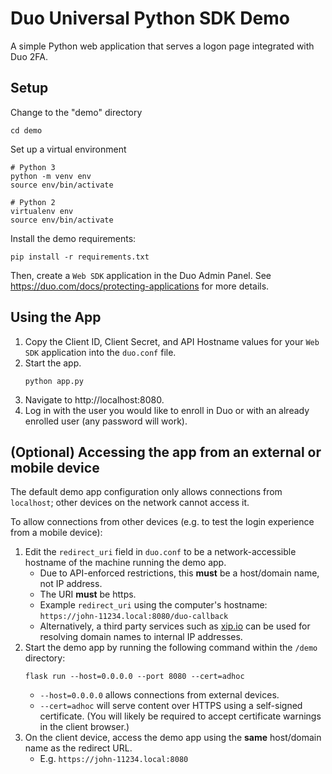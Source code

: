 # Duo Universal Python SDK Demo

A simple Python web application that serves a logon page integrated with Duo 2FA.

## Setup
Change to the "demo" directory
```
cd demo
```

Set up a virtual environment
```
# Python 3
python -m venv env
source env/bin/activate

# Python 2
virtualenv env
source env/bin/activate
```

Install the demo requirements:
```
pip install -r requirements.txt
```

Then, create a `Web SDK` application in the Duo Admin Panel. See https://duo.com/docs/protecting-applications for more details.

## Using the App

1. Copy the Client ID, Client Secret, and API Hostname values for your `Web SDK` application into the `duo.conf` file.
1. Start the app.
    ```
    python app.py
    ```
1. Navigate to http://localhost:8080. 
1. Log in with the user you would like to enroll in Duo or with an already enrolled user (any password will work).

## (Optional) Accessing the app from an external or mobile device

The default demo app configuration only allows connections from `localhost`; other devices on the network cannot access it.

To allow connections from other devices (e.g. to test the login experience from a mobile device):

1. Edit the `redirect_uri` field in `duo.conf` to be a network-accessible hostname of the machine running the demo app.
    * Due to API-enforced restrictions, this **must** be a host/domain name, not IP address.
    * The URI **must** be https.
    * Example `redirect_uri` using the computer's hostname: `https://john-11234.local:8080/duo-callback`
    * Alternatively, a third party services such as [xip.io](http://xip.io) can be used for resolving domain names to internal IP addresses.
1. Start the demo app by running the following command within the `/demo` directory:
    ```
    flask run --host=0.0.0.0 --port 8080 --cert=adhoc
    ```
    * `--host=0.0.0.0` allows connections from external devices.
    * `--cert=adhoc` will serve content over HTTPS using a self-signed certificate. (You will likely be required to accept certificate warnings in the client browser.)
1. On the client device, access the demo app using the **same** host/domain name as the redirect URL.
    * E.g. `https://john-11234.local:8080`
